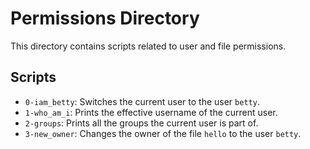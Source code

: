 # Permissions Directory
This directory contains scripts related to user and file permissions.

## Scripts
- `0-iam_betty`: Switches the current user to the user `betty`.
- `1-who_am_i`: Prints the effective username of the current user.
- `2-groups`: Prints all the groups the current user is part of.
- `3-new_owner`: Changes the owner of the file `hello` to the user `betty`.
